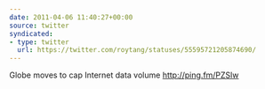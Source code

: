 ```yaml
---
date: 2011-04-06 11:40:27+00:00
source: twitter
syndicated:
- type: twitter
  url: https://twitter.com/roytang/statuses/55595721205874690/
---
```


Globe moves to cap Internet data volume http://ping.fm/PZSlw